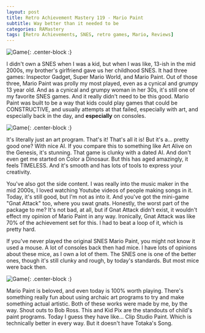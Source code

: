 ```yaml
---
layout: post
title: Retro Achievement Mastery 119 - Mario Paint
subtitle: Way better than it needed to be
categories: RAMastery
tags: [Retro Achievements, SNES, retro games, Mario, Reviews]
---
```



![Game](https://imgur.com/za6MdG3.png){: .center-block :}

I didn't own a SNES when I was a kid, but when I was like, 13-ish in the mid 2000s, my brother's girlfriend gave us her childhood SNES. It had three games: Inspector Gadget, Super Mario World, and Mario Paint. Out of those three, Mario Paint was prolly my most played, even as a cynical and grumpy 13 year old. And as a cynical and grumpy woman in her 30s, it's still one of my favorite SNES games. And it really didn't need to be this good. Mario Paint was built to be a way that kids could play games that could be CONSTRUCTIVE, and usually attempts at that failed, especially with art, and especially back in the day, and **especially** on consoles.

![Game](https://imgur.com/ddzNaLL.png){: .center-block :}

It's literally just an art program. That's it! That's all it is! But it's a... pretty good one? With nice AI. If you compare this to something like Art Alive on the Genesis, it's stunning. That game is clunky with a dated AI. And don't even get me started on Color a Dinosaur. But this has aged amazingly, it feels TIMELESS. And it's smooth and has lots of tools to express your creativity.

You've also got the side content. I was really into the music maker in the mid 2000s, I loved watching Youtube videos of people making songs in it. Today, it's still good, but I'm not as into it. And you've got the mini-game "Gnat Attack" too, where you swat gnats. Honestly, the worst part of the package to me? It's not bad, at all, but if Gnat Attack didn't exist, it wouldn't effect my opinion of Mario Paint in any way. Ironically, Gnat Attack was like 70% of the achievement set for this. I had to beat a loop of it, which is pretty hard.

If you've never played the original SNES Mario Paint, you might not know it used a mouse. A lot of consoles back then had mice. I have lots of opinions about these mice, as I own a lot of them. The SNES one is one of the better ones, though it's still clunky and rough, by today's standards. But most mice were back then.

![Game](https://imgur.com/xlrdBxb.png){: .center-block :}

Mario Paint is beloved, and even today is 100% worth playing. There's something really fun about using archaic art programs to try and make something actual artistic. Both of these works were made by me, by the way. Shout outs to Bob Ross. This and Kid Pix are the standouts of child's paint programs. Today I guess they have like... Clip Studio Paint. Which is technically better in every way. But it doesn't have Totaka's Song.